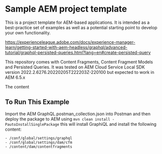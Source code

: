 # Sample AEM project template

This is a project template for AEM-based applications. It is intended as a best-practice set of examples as well as a potential starting point to develop your own functionality.

https://experienceleague.adobe.com/docs/experience-manager-learn/getting-started-with-aem-headless/graphql/advanced-tutorial/graphql-persisted-queries.html?lang=en#create-persisted-query

This repository comes with Content Fragments, Content Fragment Models and Persisted Queries. It was tested on AEM Cloud Service Local SDK version 2022.2.6276.20220205T222203Z-220100 but expected to work in AEM 6.5.x 

The content 

## To Run This Example

Import the AEM GraphQL.postman_collection.json into Postman and then deploy the package to AEM using `mvn clean install -PautoInstallSinglePackage` this will install GraphiQL and install the following content:

    - /conf/global/settings/graphql
    - /conf/global/settings/dam/cfm
    - /content/dam/contentfragments